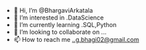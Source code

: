 - 👋 Hi, I’m @BhargaviArkatala
- 👀 I’m interested in .DataScience
- 🌱 I’m currently learning .SQL,Python
- 💞️ I’m looking to collaborate on ...
- 📫 How to reach me ..g.bhagi02@gmail.com

<!---
BhargaviArkatala/BhargaviArkatala is a ✨ special ✨ repository because its `README.md` (this file) appears on your GitHub profile.
You can click the Preview link to take a look at your changes.
--->
